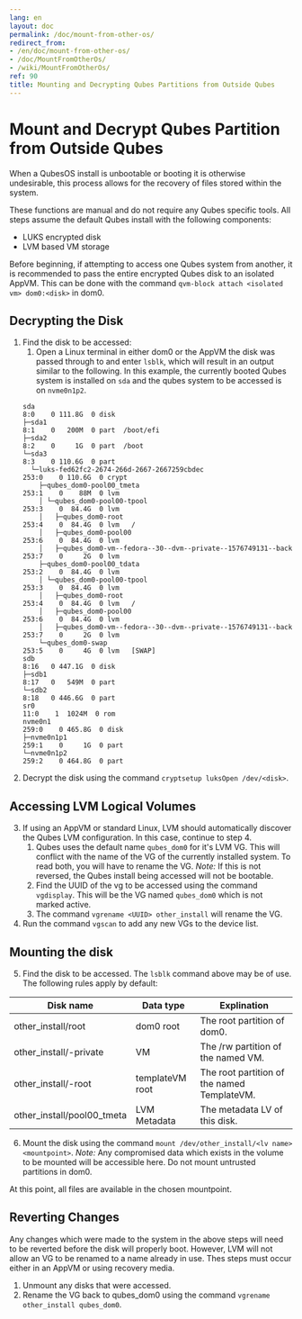 ```yaml
---
lang: en
layout: doc
permalink: /doc/mount-from-other-os/
redirect_from:
- /en/doc/mount-from-other-os/
- /doc/MountFromOtherOs/
- /wiki/MountFromOtherOs/
ref: 90
title: Mounting and Decrypting Qubes Partitions from Outside Qubes
---
```


Mount and Decrypt Qubes Partition from Outside Qubes
====================================================

When a QubesOS install is unbootable or booting it is otherwise undesirable, this process allows for the recovery of files stored within the system.

These functions are manual and do not require any Qubes specific tools. All steps assume the default Qubes install with the following components:
- LUKS encrypted disk
- LVM based VM storage

Before beginning, if attempting to access one Qubes system from another, it is recommended to pass the entire encrypted Qubes disk to an isolated AppVM.
This can be done with the command `qvm-block attach <isolated vm> dom0:<disk>` in dom0.

Decrypting the Disk
-----------------

1. Find the disk to be accessed:
	1. Open a Linux terminal in either dom0 or the AppVM the disk was passed through to and enter `lsblk`, which will result in an output similar to the following.
	   In this example, the currently booted Qubes system is installed on `sda` and the qubes system to be accessed is on `nvme0n1p2`.
	```
	sda                                                                   8:0    0 111.8G  0 disk
	├─sda1                                                                8:1    0   200M  0 part  /boot/efi
	├─sda2                                                                8:2    0     1G  0 part  /boot
	└─sda3                                                                8:3    0 110.6G  0 part
	  └─luks-fed62fc2-2674-266d-2667-2667259cbdec                       253:0    0 110.6G  0 crypt
		├─qubes_dom0-pool00_tmeta                                       253:1    0    88M  0 lvm
		│ └─qubes_dom0-pool00-tpool                                     253:3    0  84.4G  0 lvm
		│   ├─qubes_dom0-root                                           253:4    0  84.4G  0 lvm   /
		│   ├─qubes_dom0-pool00                                         253:6    0  84.4G  0 lvm
		│   ├─qubes_dom0-vm--fedora--30--dvm--private--1576749131--back 253:7    0     2G  0 lvm
		├─qubes_dom0-pool00_tdata                                       253:2    0  84.4G  0 lvm
		│ └─qubes_dom0-pool00-tpool                                     253:3    0  84.4G  0 lvm
		│   ├─qubes_dom0-root                                           253:4    0  84.4G  0 lvm   /
		│   ├─qubes_dom0-pool00                                         253:6    0  84.4G  0 lvm
		│   ├─qubes_dom0-vm--fedora--30--dvm--private--1576749131--back 253:7    0     2G  0 lvm
		└─qubes_dom0-swap                                               253:5    0     4G  0 lvm   [SWAP]
	sdb                                                                   8:16   0 447.1G  0 disk
	├─sdb1                                                                8:17   0   549M  0 part
	└─sdb2                                                                8:18   0 446.6G  0 part
	sr0                                                                  11:0    1  1024M  0 rom
	nvme0n1                                                             259:0    0 465.8G  0 disk
	├─nvme0n1p1                                                         259:1    0     1G  0 part
	└─nvme0n1p2                                                         259:2    0 464.8G  0 part

	```
2. Decrypt the disk using the command `cryptsetup luksOpen /dev/<disk>`.

Accessing LVM Logical Volumes
-----------------------------

3. If using an AppVM or standard Linux, LVM should automatically discover the Qubes LVM configuration. In this case, continue to step 4.
	1. Qubes uses the default name `qubes_dom0` for it's LVM VG.
	   This will conflict with the name of the VG of the currently installed system.
	   To read both, you will have to rename the VG.
	   *Note:* If this is not reversed, the Qubes install being accessed will not be bootable.
	2. Find the UUID of the vg to be accessed using the command `vgdisplay`.
	   This will be the VG named `qubes_dom0` which is not marked active.
	3. The command `vgrename <UUID> other_install` will rename the VG.
4. Run the command `vgscan` to add any new VGs to the device list.

Mounting the disk
-----------------

5. Find the disk to be accessed. The `lsblk` command above may be of use. The following rules apply by default:

| Disk name           			| Data type     	| Explination   			    			  |
| ----------------------------- | ----------------- | ------------------------------------------- |
| other\_install/root     		| dom0 root 		| The root partition of dom0. 			 	  |
| other\_install/<vm>-private   | VM  				| The /rw partition of the named VM. 		  |
| other\_install/<vm>-root      | templateVM root 	| The root partition of the named TemplateVM. |
| other\_install/pool00\_tmeta     	| LVM Metadata 		| The metadata LV of this disk. 			  |

6. Mount the disk using the command `mount /dev/other_install/<lv name> <mountpoint>`.
   *Note:* Any compromised data which exists in the volume to be mounted will be accessible here.
   Do not mount untrusted partitions in dom0.

At this point, all files are available in the chosen mountpoint.

Reverting Changes
-----------------------------------------
Any changes which were made to the system in the above steps will need to be reverted before the disk will properly boot.
However, LVM will not allow an VG to be renamed to a name already in use.
Thes steps must occur either in an AppVM or using recovery media.

1. Unmount any disks that were accessed.
2. Rename the VG back to qubes\_dom0 using the command `vgrename other_install qubes_dom0`.
